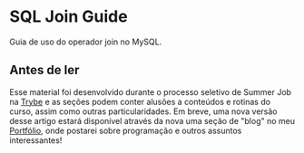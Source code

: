# SQL Join Guide
Guia de uso do operador join no MySQL.

## Antes de ler

Esse material foi desenvolvido durante o processo seletivo de Summer Job na [Trybe](https://www.betrybe.com/) e as seções podem conter alusões a
conteúdos e rotinas do curso, assim como outras particularidades. Em breve, uma nova versão desse artigo estará disponível através da nova uma seção de "blog"
no meu [Portfólio](https://portfolio-orcin-six.vercel.app/), onde postarei sobre programação e outros assuntos interessantes!
